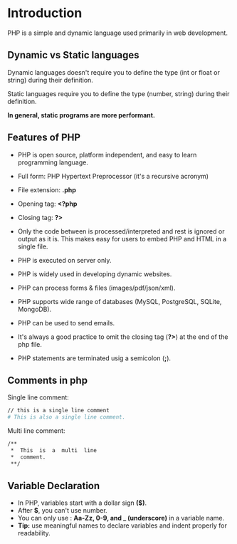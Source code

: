 # Introduction

PHP is a simple and dynamic language used primarily in web development.

## Dynamic vs Static languages

Dynamic languages doesn't require you to define the type (int or float or string) during their definition.

Static languages require you to define the type (number, string) during their definition.

**In general, static programs are more performant.**

## Features of PHP

- PHP is open source, platform independent, and easy to learn programming language.

- Full form: PHP Hypertext Preprocessor (it's a recursive acronym)

- File extension: **.php**

- Opening tag: **<?php**

- Closing tag: **?>**

- Only the code between <?php and ?> is processed/interpreted and rest is ignored or output as it is. This makes easy for users to embed PHP and HTML in a single file.

- PHP is executed on server only.

- PHP is widely used in developing dynamic websites.

- PHP can process forms & files (images/pdf/json/xml).

- PHP supports wide range of databases (MySQL, PostgreSQL, SQLite, MongoDB).

- PHP can be used to send emails.
- It's always a good practice to omit the closing tag (**?>**) at the end of the php file.
- PHP statements are terminated usig a semicolon (**;**).

## Comments in php

Single line comment:

```sh
// this is a single line comment
# This is also a single line comment.
```

Multi line comment:

```sh
/**
 *  This  is  a  multi  line
 *  comment.
 **/
```

## Variable Declaration

- In PHP, variables start with a dollar sign **($)**.
- After **$**, you can't use number.
- You can only use : **Aa-Zz, 0-9, and \_ (underscore)** in a variable name.
- **Tip:** use meaningful names to declare variables and indent properly for readability.
